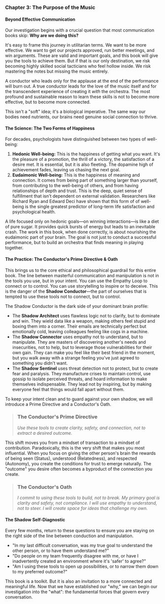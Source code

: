 ### **Chapter 3: The Purpose of the Music**
#### Beyond Effective Communication

Our investigation begins with a crucial question that most communication books skip: **Why are we doing this?**

It's easy to frame this journey in utilitarian terms. We want to be more effective. We want to get our projects approved, run better meetings, and win arguments. These are valid and important goals, and this book will give you the tools to achieve them. But if that is our only destination, we risk becoming highly skilled social tacticians who feel hollow inside. We risk mastering the notes but missing the music entirely.

A conductor who leads only for the applause at the end of the performance will burn out. A true conductor leads for the love of the music itself and for the transcendent experience of creating it *with* the orchestra. The most profound and sustainable reason to learn these skills is not to become more effective, but to become more connected.

This isn't a "soft" idea; it's a biological imperative. The same way our bodies need nutrients, our brains need genuine social connection to thrive.

#### **The Science: The Two Forms of Happiness**

For decades, psychologists have distinguished between two types of well-being:
1.  **Hedonic Well-being:** This is the happiness of getting what you want. It's the pleasure of a promotion, the thrill of a victory, the satisfaction of a desire met. It is essential, but it is also fleeting. The dopamine high of achievement fades, leaving us chasing the next goal.
2.  **Eudaimonic Well-being:** This is the happiness of meaning and connection. It comes from being part of something larger than yourself, from contributing to the well-being of others, and from having relationships of depth and trust. This is the deep, quiet sense of fulfillment that isn't dependent on external validation. Researchers like Richard Ryan and Edward Deci have shown that this form of of well-being is the single greatest predictor of long-term life satisfaction and psychological health.

A life focused only on hedonic goals—on winning interactions—is like a diet of pure sugar. It provides quick bursts of energy but leads to an inevitable crash. The work in this book, when done correctly, is about nourishing the eudaimonic part of your brain. The goal is not just to conduct a successful performance, but to build an orchestra that finds meaning in playing together.

#### **The Practice: The Conductor's Prime Directive & Oath**

This brings us to the core ethical and philosophical guardrail for this entire book. The line between masterful communication and manipulation is not in the tools you use, but in your intent. You can use the Empathy Loop to connect or to control. You can use storytelling to inspire or to deceive. This is the danger of the **Shadow Conductor**—the part of ourselves that is tempted to use these tools not to connect, but to control.

The Shadow Conductor is the dark side of your dominant brain profile:
*   The **Shadow Architect** uses flawless logic not to clarify, but to dominate and win. They wield data like a weapon, making others feel stupid and boxing them into a corner. Their emails are technically perfect but emotionally cold, leaving colleagues feeling like cogs in a machine.
*   The **Shadow Connector** uses empathy not to understand, but to manipulate. They are masters of discovering another's needs and insecurities, not to help, but to leverage those vulnerabilities for their own gain. They can make you feel like their best friend in the moment, but you walk away with a strange feeling you've just agreed to something you didn't want.
*   The **Shadow Sentinel** uses threat detection not to protect, but to create fear and paralysis. They manufacture crises to maintain control, use gossip to isolate perceived threats, and hoard information to make themselves indispensable. They lead not by inspiring, but by making everyone feel that things would fall apart without them.

To keep your intent clean and to guard against your own shadow, we will introduce a Prime Directive and a Conductor's Oath.

> ### The Conductor's Prime Directive
> *Use these tools to create clarity, safety, and connection, not to extract a desired outcome.*

This shift moves you from a mindset of transaction to a mindset of contribution. Paradoxically, this is the very shift that makes you most influential. When you focus on giving the other person's brain the rewards of being seen (Status), understood (Relatedness), and respected (Autonomy), you create the conditions for trust to emerge naturally. The "outcome" you desire often becomes a byproduct of the connection you create.

> ### The Conductor's Oath
> *I commit to using these tools to build, not to break. My primary goal is clarity and safety, not compliance. I will use empathy to understand, not to steer. I will create space for ideas that challenge my own.*

#### **The Shadow Self-Diagnostic**
Every few months, return to these questions to ensure you are staying on the right side of the line between conduction and manipulation.
*   "In my last difficult conversation, was my true goal to understand the other person, or to have them understand me?"
*   "Do people on my team frequently disagree with me, or have I inadvertently created an environment where it's 'safer' to agree?"
*   "Am I using these tools to open up possibilities, or to narrow them down to my preferred outcome?"

This book is a toolkit. But it is also an invitation to a more connected and meaningful life. Now that we have established our "why," we can begin our investigation into the "what": the fundamental forces that govern every conversation.
      